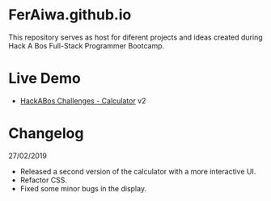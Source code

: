 # FerAiwa.github.io

This repository serves as host for diferent projects and ideas created during Hack A Bos Full-Stack Programmer Bootcamp.

# Live Demo
* [HackABos Challenges - Calculator](http://feraiwa.github.io)  v2

 # Changelog
  27/02/2019
 * Released a second version of the calculator with a more interactive UI.
 * Refactor CSS.
 * Fixed some minor bugs in the display.
